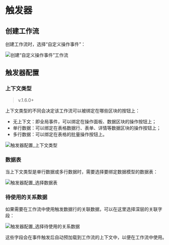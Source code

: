 # 触发器

## 创建工作流

创建工作流时，选择“自定义操作事件”：

![创建“自定义操作事件”工作流](https://static-docs.nocobase.com/20240509091820.png)

## 触发器配置

### 上下文类型

> v.1.6.0+

上下文类型的不同会决定该工作流可以被绑定在哪些区块的按钮上：

* 无上下文：即全局事件，可以绑定在操作面板、数据区块的操作按钮上；
* 单行数据：可以绑定在表格数据行、表单、详情等数据区块的操作按钮上；
* 多行数据：可以绑定在表格的批量操作按钮上。

![触发器配置_上下文类型](https://static-docs.nocobase.com/20250215135808.png)

### 数据表

当上下文类型是单行数据或多行数据时，需要选择要绑定数据模型的数据表：

![触发器配置_选择数据表](https://static-docs.nocobase.com/20250215135919.png)

### 待使用的关系数据

如果需要在工作流中使用触发数据行的关联数据，可以在这里选择深层的关联字段：

![触发器配置_选择待使用的关系数据](https://static-docs.nocobase.com/20250215135955.png)

这些字段会在事件触发后自动预加载到工作流的上下文中，以便在工作流中使用。

